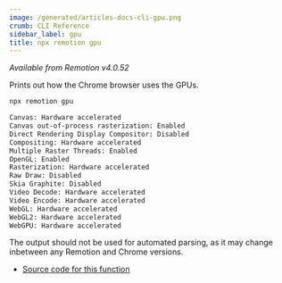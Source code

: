 ```yaml
---
image: /generated/articles-docs-cli-gpu.png
crumb: CLI Reference
sidebar_label: gpu
title: npx remotion gpu
---
```


_Available from Remotion v4.0.52_

Prints out how the Chrome browser uses the GPUs.

```bash
npx remotion gpu
```

```bash title="Example output"
Canvas: Hardware accelerated
Canvas out-of-process rasterization: Enabled
Direct Rendering Display Compositor: Disabled
Compositing: Hardware accelerated
Multiple Raster Threads: Enabled
OpenGL: Enabled
Rasterization: Hardware accelerated
Raw Draw: Disabled
Skia Graphite: Disabled
Video Decode: Hardware accelerated
Video Encode: Hardware accelerated
WebGL: Hardware accelerated
WebGL2: Hardware accelerated
WebGPU: Hardware accelerated
```

The output should not be used for automated parsing, as it may change inbetween any Remotion and Chrome versions.

- [Source code for this function](https://github.com/remotion-dev/remotion/blob/main/packages/cli/src/gpu.ts)
